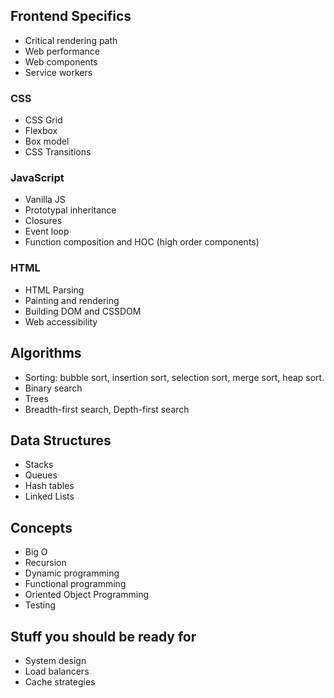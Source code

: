 ## Frontend Specifics
* Critical rendering path
* Web performance
* Web components
* Service workers
### CSS
* CSS Grid
* Flexbox
* Box model
* CSS Transitions
### JavaScript
* Vanilla JS
* Prototypal inheritance
* Closures
* Event loop
* Function composition and HOC (high order components)
### HTML
* HTML Parsing
* Painting and rendering
* Building DOM and CSSDOM
* Web accessibility

## Algorithms
* Sorting: bubble sort, insertion sort, selection sort, merge sort, heap sort.
* Binary search
* Trees
* Breadth-first search, Depth-first search

## Data Structures
* Stacks
* Queues
* Hash tables
* Linked Lists

## Concepts
* Big O
* Recursion
* Dynamic programming
* Functional programming
* Oriented Object Programming
* Testing

## Stuff you should be ready for
* System design
* Load balancers
* Cache strategies
